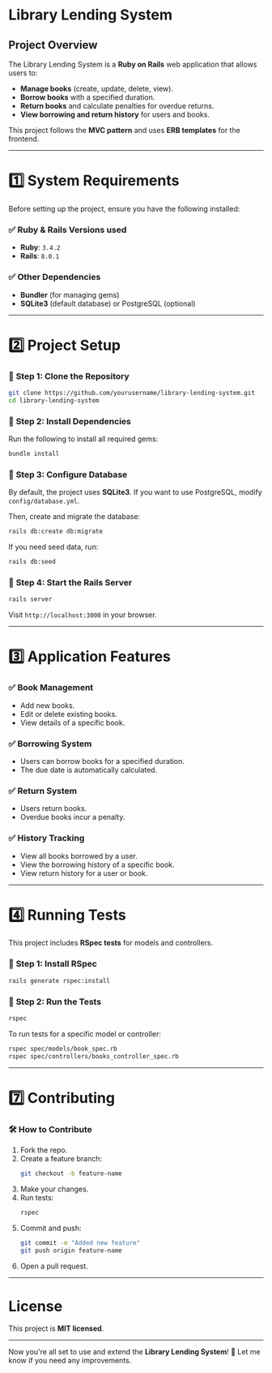 # **Library Lending System**  

## **Project Overview**  
The Library Lending System is a **Ruby on Rails** web application that allows users to:  
- **Manage books** (create, update, delete, view).  
- **Borrow books** with a specified duration.  
- **Return books** and calculate penalties for overdue returns.  
- **View borrowing and return history** for users and books.  

This project follows the **MVC pattern** and uses **ERB templates** for the frontend.

---

# **1️⃣ System Requirements**  
Before setting up the project, ensure you have the following installed:  

### ✅ **Ruby & Rails Versions used**
- **Ruby**: `3.4.2`  
- **Rails**: `8.0.1`  

### ✅ **Other Dependencies**
- **Bundler** (for managing gems)
- **SQLite3** (default database) or PostgreSQL (optional)


---

# **2️⃣ Project Setup**

### 📌 **Step 1: Clone the Repository**
```sh
git clone https://github.com/yourusername/library-lending-system.git
cd library-lending-system
```

### 📌 **Step 2: Install Dependencies**
Run the following to install all required gems:
```sh
bundle install
```

### 📌 **Step 3: Configure Database**
By default, the project uses **SQLite3**. If you want to use PostgreSQL, modify `config/database.yml`.  

Then, create and migrate the database:
```sh
rails db:create db:migrate
```

If you need seed data, run:
```sh
rails db:seed
```

### 📌 **Step 4: Start the Rails Server**
```sh
rails server
```
Visit `http://localhost:3000` in your browser.

---

# **3️⃣ Application Features**
### ✅ **Book Management**
- Add new books.
- Edit or delete existing books.
- View details of a specific book.

### ✅ **Borrowing System**
- Users can borrow books for a specified duration.
- The due date is automatically calculated.

### ✅ **Return System**
- Users return books.
- Overdue books incur a penalty.

### ✅ **History Tracking**
- View all books borrowed by a user.
- View the borrowing history of a specific book.
- View return history for a user or book.

---

# **4️⃣ Running Tests**
This project includes **RSpec tests** for models and controllers.

### 📌 **Step 1: Install RSpec**
```sh
rails generate rspec:install
```

### 📌 **Step 2: Run the Tests**
```sh
rspec
```

To run tests for a specific model or controller:
```sh
rspec spec/models/book_spec.rb
rspec spec/controllers/books_controller_spec.rb
```

---


# **7️⃣ Contributing**
### 🛠️ **How to Contribute**
1. Fork the repo.
2. Create a feature branch:
   ```sh
   git checkout -b feature-name
   ```
3. Make your changes.
4. Run tests:
   ```sh
   rspec
   ```
5. Commit and push:
   ```sh
   git commit -m "Added new feature"
   git push origin feature-name
   ```
6. Open a pull request.

---

# License
This project is **MIT licensed**.

---

Now you're all set to use and extend the **Library Lending System**! 🚀 Let me know if you need any improvements.
